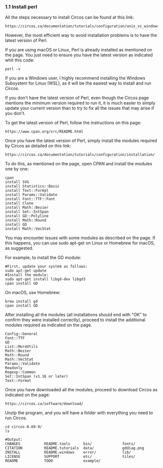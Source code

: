 ### 1.1 Install perl
All the steps necessary to install Circos can be found at this link:

```
https://circos.ca/documentation/tutorials/configuration/unix_vs_windows/
```

However, the most efficient way to avoid installation problems is to have the latest version of Perl.

If you are using macOS or Linux, Perl is already installed as mentioned on the page. You just need to ensure you have the latest version as indicated whit this code:

```
perl -v
```

If you are a Windows user, I highly recommend installing the Windows Subsystem for Linux (WSL), as it will be the easiest way to install and run Circos.

If you don't have the latest version of Perl, even though the Circos page mentions the minimum version required to run it, it is much easier to simply update your current version than to try to fix 
all the issues that may arise if you don't. 

To get the latest version of Perl, follow the instructions on this page:
```
https://www.cpan.org/src/README.html
```

Once you have the latest version of Perl, simply install the modules required by Circos as detailed on this link:
```
https://circos.ca/documentation/tutorials/configuration/installation/
```

To do this, as mentioned on the page, open CPAN and install the modules one by one:
```
cpan
install SVG
install Statistics::Basic
install Text::Format
install Params::Validate
install Font::TTF::Font
install Clone
install Math::Bezier
install Set::IntSpan
install GD::Polyline
install Math::Round
install GD
install Math::VecStat
```

You may encounter issues with some modules as described on the page. If this happens, you can use sudo apt-get on Linux or Homebrew for macOS, as suggested.

For example, to install the GD module:
```
#First, update your system as follows:
sudo apt-get update
#Install the module:
sudo apt-get install libgd-dev libgd3
cpan install GD
```

On macOS, use Homebrew:
```
brew install gd
cpan install GD
```

After installing all the modules (all installations should end with "OK" to confirm they were installed correctly), proceed to install the additional modules required as indicated on the page.

```
Config::General
Font::TTF
GD
List::MoreUtils
Math::Bezier
Math::Round
Math::VecStat
Params::Validate
Readonly
Regexp::Common
Set::IntSpan (v1.16 or later)
Text::Format
```

Once you have downloaded all the modules, proceed to download Circos as indicated on the page:

```
https://circos.ca/software/download/
```

Unzip the program, and you will have a folder with everything you need to run Circos.

```
cd circos-0.69-9/
ls
```

```
#Output:
CHANGES           README.tools      bin/              fonts/
CITATION          README.tutorials  data/             gddiag.png
INSTALL           README.windows    error/            lib/
LICENSE           SUPPORT           etc/              tiles/
README            TODO              example/
```
